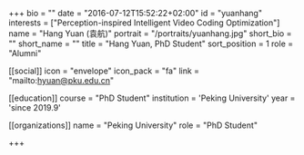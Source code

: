 +++
bio = ""
date = "2016-07-12T15:52:22+02:00"
id = "yuanhang"
interests = ["Perception-inspired Intelligent Video Coding Optimization"]
name = "Hang Yuan (袁航)"
portrait = "/portraits/yuanhang.jpg"
short_bio = ""
short_name = ""
title = "Hang Yuan, PhD Student"
sort_position = 1
role = "Alumni"

[[social]]
    icon = "envelope"
    icon_pack = "fa"
    link = "mailto:hyuan@pku.edu.cn"

[[education]]
    course = "PhD Student"
    institution = 'Peking University'
    year = 'since 2019.9'

[[organizations]]
    name = "Peking University"
    role = "PhD Student"

+++

